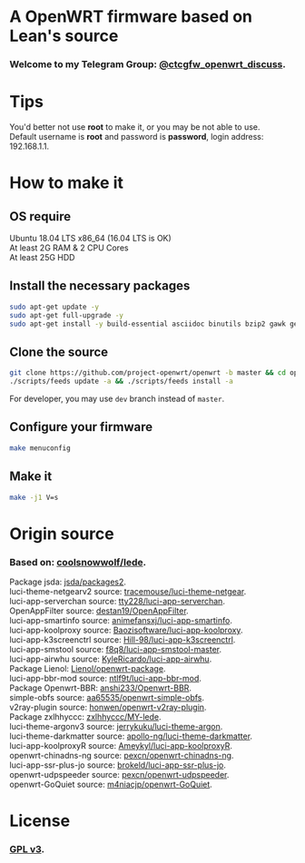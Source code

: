 # A OpenWRT firmware based on Lean's source
### Welcome to my Telegram Group: [@ctcgfw\_openwrt\_discuss](https://t.me/ctcgfw_openwrt_discuss).

# Tips
You'd better not use **root** to make it, or you may be not able to use.<br/>
Default username is **root** and password is **password**, login address: 192.168.1.1.

# How to make it
## OS require
Ubuntu 18.04 LTS x86\_64 (16.04 LTS is OK)<br/>
At least 2G RAM & 2 CPU Cores<br/>
At least 25G HDD<br/>

## Install the necessary packages 
```bash
sudo apt-get update -y
sudo apt-get full-upgrade -y
sudo apt-get install -y build-essential asciidoc binutils bzip2 gawk gettext git libncurses5-dev libz-dev patch unzip zlib1g-dev lib32gcc1 libc6-dev-i386 subversion flex uglifyjs git-core gcc-multilib g++-multilib p7zip p7zip-full msmtp libssl-dev texinfo libreadline-dev libglib2.0-dev xmlto qemu-utils upx libelf-dev autoconf automake libtool autopoint ccache curl wget vim nano python python3 python-pip python3-pip python-ply python3-ply haveged lrzsz device-tree-compiler scons
```

## Clone the source
```bash
git clone https://github.com/project-openwrt/openwrt -b master && cd openwrt
./scripts/feeds update -a && ./scripts/feeds install -a
```
For developer, you may use `dev` branch instead of `master`.

## Configure your firmware
```bash
make menuconfig
```

## Make it
```bash
make -j1 V=s
```

# Origin source
### Based on: [coolsnowwolf/lede](https://github.com/coolsnowwolf/lede).<br/>

Package jsda: [jsda/packages2](https://github.com/jsda/packages2).<br/>
luci-theme-netgearv2 source: [tracemouse/luci-theme-netgear](https://github.com/tracemouse/luci-theme-netgear).<br/>
luci-app-serverchan source: [tty228/luci-app-serverchan](https://github.com/tty228/luci-app-serverchan).<br/>
OpenAppFilter source: [destan19/OpenAppFilter](https://github.com/destan19/OpenAppFilter).<br/>
luci-app-smartinfo source: [animefansxj/luci-app-smartinfo](https://github.com/animefansxj/luci-app-smartinfo).<br/>
luci-app-koolproxy source: [Baozisoftware/luci-app-koolproxy](https://github.com/Baozisoftware/luci-app-koolproxy).<br/>
luci-app-k3screenctrl source: [Hill-98/luci-app-k3screenctrl](https://github.com/Hill-98/luci-app-k3screenctrl).<br/>
luci-app-smstool source: [f8q8/luci-app-smstool-master](https://github.com/f8q8/luci-app-smstool-master).<br/>
luci-app-airwhu source: [KyleRicardo/luci-app-airwhu](https://github.com/KyleRicardo/luci-app-airwhu).<br/>
Package Lienol: [Lienol/openwrt-package](https://github.com/Lienol/openwrt-package).<br/>
luci-app-bbr-mod source: [ntlf9t/luci-app-bbr-mod](https://github.com/ntlf9t/luci-app-bbr-mod).<br/>
Package Openwrt-BBR: [anshi233/Openwrt-BBR](https://github.com/anshi233/Openwrt-BBR).<br/>
simple-obfs source: [aa65535/openwrt-simple-obfs](https://github.com/aa65535/openwrt-simple-obfs).<br/>
v2ray-plugin source: [honwen/openwrt-v2ray-plugin](https://github.com/honwen/openwrt-v2ray-plugin).<br/>
Package zxlhhyccc: [zxlhhyccc/MY-lede](https://github.com/zxlhhyccc/MY-lede).<br/>
luci-theme-argonv3 source: [jerrykuku/luci-theme-argon](https://github.com/jerrykuku/luci-theme-argon).<br/>
luci-theme-darkmatter source: [apollo-ng/luci-theme-darkmatter](https://github.com/apollo-ng/luci-theme-darkmatter).<br/>
luci-app-koolproxyR source: [Ameykyl/luci-app-koolproxyR](https://github.com/Ameykyl/luci-app-koolproxyR).<br/>
openwrt-chinadns-ng source: [pexcn/openwrt-chinadns-ng](https://github.com/pexcn/openwrt-chinadns-ng).<br/>
luci-app-ssr-plus-jo source: [brokeld/luci-app-ssr-plus-jo](https://github.com/brokeld/luci-app-ssr-plus-jo).<br/>
openwrt-udpspeeder source: [pexcn/openwrt-udpspeeder](https://github.com/pexcn/openwrt-udpspeeder).<br/>
openwrt-GoQuiet source: [m4niacjp/openwrt-GoQuiet](https://github.com/m4niacjp/openwrt-GoQuiet).

# License
### [GPL v3](https://www.gnu.org/licenses/gpl-3.0.html).
